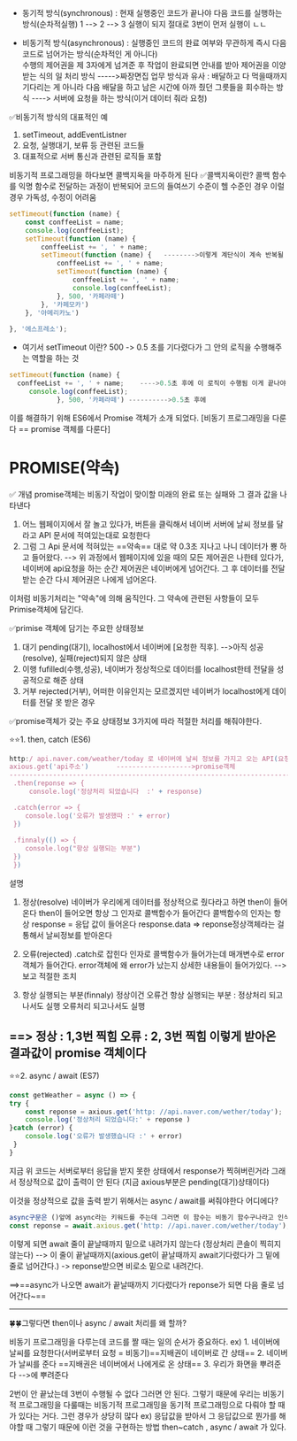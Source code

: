 - 동기적 방식(synchronous) : 현재 실행중인 코드가 끝나야 다음 코드를 실행하는 방식(순차적실행)
1 --> 2 --> 3 실행이 되지 절대로 3번이 먼저 실행이 ㄴㄴ 

- 비동기적 방식(asynchronous) : 실행중인 코드의 완료 여부와 무관하게 즉시 다음 코드로 넘어가는 방식(순차적인 게 아니다)  
수행의 제어권을 제 3자에게 넘겨준 후 작업이 완료되면 안내를 받아 제어권을 이양받는 식의 일 처리 방식
----->짜장면집 업무 방식과 유사 : 배달하고 다 먹을때까지 기다리는 게 아니라 다음 배달을 하고 남은 시간에 아까 줬던 그릇들을 회수하는 방식
----> 서버에 요청을 하는 방식(이거 데이터 줘라 요청)

✅비동기적 방식의 대표적인 예
1. setTimeout, addEventListner
2. 요청, 실행대기, 보류 등 관련된 코드들
3. 대표적으로 서버 통신과 관련된 로직들 포함

비동기적 프로그래밍을 하다보면 콜백지옥을 마주하게 된다
✅콜백지옥이란?
콜백 함수를 익명 함수로 전달하는 과정이 반복되어 코드의 들여쓰기 수준이 헬 수준인 경우
이럴경우 가독성, 수정이 어려움
```js
setTimeout(function (name) {
    const conffeeList = name;
    console.log(conffeeList);
    setTimeout(function (name) {
        conffeeList += ', ' + name;
        setTimeout(function (name) {   -------->이렇게 계단식이 계속 반복될 때
            conffeeList += ', ' + name;
            setTimeout(function (name) {
                conffeeList += ', ' + name;
                console.log(conffeeList);
            }, 500, '카페라떼')
        }, '카페모카')
    }, '아메리카노')    
  
}, '에스프레소');
```
* 여기서  setTimeout 이란?
500 -> 0.5 초를 기다렸다가 그 안의 로직을 수행해주는 역할을 하는 것
```js
setTimeout(function (name) {
  conffeeList += ', ' + name;    ---->0.5초 후에 이 로직이 수행됨 이게 끝나야 위에 것 수행~>
     console.log(conffeeList);
            }, 500, '카페라떼') ---------->0.5초 후에
```


이를 해결하기 위해 ES6에서 Promise 객체가 소개 되었다.
[비동기 프로그래밍을 다룬다 == promise 객체를 다룬다]

# PROMISE(약속)
✅ 개념
promise객체는 비동기 작업이 맞이할 미래의 완료 또는 실패와 그 결과 값을 나타낸다
1. 어느 웹페이지에서 잘 놀고 있다가, 버튼을 클릭해서 네이버 서버에 날씨 정보를 달라고 API 문서에 적여있는대로 요청한다
2.  그럼 그 Api 문서에 적혀있는 ==약속== 대로 약 0.3초 지나고 나니 데이터가 뿅 하고 들어왔다.
--> 위 과정에서 웹페이지에 있을 때의 모든 제어권은 나한테 있다가, 네이버에 api요청을 하는 순간 제어권은 네이버에게 넘어간다. 그 후 데이터를 전달받는 순간 다시 제어권은 나에게 넘어온다.

이처럼 비동기처리는 "약속"에 의해 움직인다. 그 약속에 관련된 사항들이 모두 Primise객체에 담긴다.

✅primise 객체에 담기는 주요한 상태정보
1. 대기 
 pending(대기), localhost에서 네이버에 [요청한 직후]. -->아직 성공(resolve), 실패(reject)되지 않은 상태
2. 이행
 fufilled(수행,성공), 네이버가 정상적으로 데이터를 localhost한테  전달을 성공적으로 해준 상태
3. 거부
rejected(거부), 어떠한 이유인지는 모르겠지만 네이버가 localhost에게 데이터를 전달 못 받은 경우

✅promise객체가 갖는 주요 상태정보 3가지에 따라 적절한 처리를 해줘야한다.

⭐⭐1. then, catch (ES6)
```js
http:/ api.naver.com/weather/today 로 네이버에 날씨 정보를 가지고 오는 API(요청)
axious.get('api주소')       ------------------->promise객체
------------------------------------------------------------------------요청직후(pending)
 .then(reponse => {
	 console.log('정상처리 되었습니다  :' + response)

 .catch(error => {
	console.log('오류가 발생했따 :' + error)
 })
 
 .finnaly(() => {
	console.log("항상 실행되는 부분")
 })
 })
```
설명
1. 정상(resolve)
네이버가 우리에게 데이터를 정상적으로 줬다라고 하면 then이 들어온다
then이 들어오면 항상 그 인자로 콜백함수가 들어간다
콜백함수의 인자는 항상 response = 응답 값이 들어온다
response.data => reponse정상객체라는 걸 통해서 날씨정보를 받아온다

2. 오류(rejected)
.catch로 잡힌다 인자로 콜백함수가 들어가는데 매개변수로 error 객체가 들어간다.
error객체에 왜 error가 났는지 상세한 내용들이 들어가있다. -->보고 적절한 조치

3. 항상 실행되는 부분(finnaly)
정상이건 오류건 항상 실행되는 부분 : 정상처리 되고나서도 실행 오류처리 되고나서도 실행

==> 정상 : 1,3번 찍힘      오류 : 2, 3번 찍힘
이렇게 받아온 결과값이 promise 객체이다
-------------

⭐⭐2. async / await (ES7)
```js
const getWeather = async () => {
try {
	const reponse = axious.get('http: //api.naver.com/wether/today');
	console.log('정상처리 되었습니다:' + reponse )
}catch (error) {
	console.log('오류가 발생했습니다 :' + error)
 }
}
```
지금 위 코드는 서버로부터 응답을 받지 못한 상태에서 response가 찍혀버린거라 그래서 정상적으로 값이 출력이 안 된다 (지금 axious부분은 pending(대기)상태이다)

이것을 정상적으로 값을 출력 받기 위해서는 async / await를 써줘야한다 어디에다?
```js
async구문은 ()앞에 async라는 키워드를 주는데 그러면 이 함수는 비동기 함수구나라고 인식
const reponse = await.axious.get('http: //api.naver.com/wether/today');
```
이렇게 되면 await 줄이 끝날때까지 밑으로 내려가지 않는다 (정상처리 콘솔이 찍히지 않는다)
--> 이 줄이 끝날때까지(axious.get이 끝날때까지 await기다렸다가 그 밑에 줄로 넘어간다.) -> reponse받으면 비로소 밑으로 내려간다.

==>==async가 나오면 await가 끝날때까지 기다렸다가 reponse가 되면 다음 줄로 넘어간다~==

----------------------------

🍀🍀그렇다면 then이나 async / await 처리를 왜 할까?

비동기 프로그래밍을 다루는데 코드를 짤 때는 일의 순서가 중요하다.
ex)  1. 네이버에 날씨를 요청한다(서버로부터 요청 = 비동기)==지배권이 네이버로 간 상태==
      2. 네이버가 날씨를 준다 ==지배권은 네이버에서 나에게로 온 상태==
      3. 우리가 화면을 뿌려준다  --><span>에 뿌려준다

2번이 안 끝났는데 3번이 수행될 수 없다 그러면 안 된다.
그렇기 때문에 우리는 비동기적 프로그래밍을 다룰때는 비동기적 프로그래밍을 동기적 프로그래밍으로 다뤄야 할 때가 있다는 거다. 그런 경우가 상당히 많다
ex) 응답값을 받아서 그 응답값으로 뭔가를 해야할 때
그렇기 때문에 이런 것을 구현하는 방법 then~catch , async / await  가 있다.